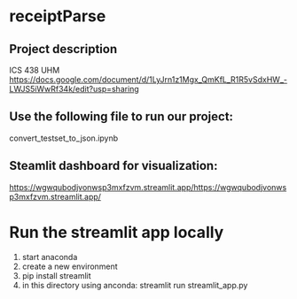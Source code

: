 # receiptParse
## Project description
ICS 438 UHM
https://docs.google.com/document/d/1LyJrn1z1Mgx_QmKfL_R1R5vSdxHW_-LWJS5iWwRf34k/edit?usp=sharing

## Use the following file to run our project:
convert_testset_to_json.ipynb

## Steamlit dashboard for visualization:
https://wgwqubodjvonwsp3mxfzvm.streamlit.app/https://wgwqubodjvonwsp3mxfzvm.streamlit.app/ 		

# Run the streamlit app locally 
1. start anaconda
2. create a new environment
3. pip install streamlit
4. in this directory using anconda: streamlit run streamlit_app.py

